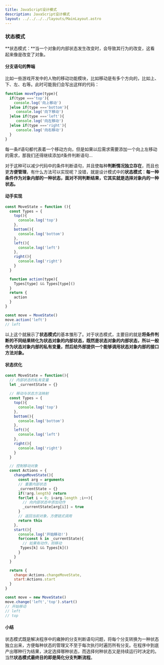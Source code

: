 ```yaml
---
title: JavaScript设计模式
description: JavaScript设计模式
layout: ../../../../layouts/MainLayout.astro
---
```


### 状态模式

**状态模式：**当一个对象的内部状态发生改变时，会导致其行为的改变，这看起来像是改变了对象。

#### 分支语句的弊端

比如一些游戏开发中的人物的移动功能模块，比如移动是有多个方向的，比如上、下、左、右等。此时可能我们会写出这样的代码：

```javascript
function moveType(type){
  if(type ==='top'){
    console.log('向上移动')
  }else if(type ==='bottom'){
     console.log('向下移动')
  }else if(type ==='left'){
     console.log('向左移动')
  }else if(type ==='right'){
     console.log('向右移动')
  }
}
```

每一条if语句都代表着一个移动方向，但是如果以后需求需要添加一个向上左移动的需求，那我们还得继续添加if条件判断语句...

对于这种可以减少代码中的条件判断语句，并且使每种**判断情况独立存在**，而且也更**方便管理**，有什么方法可以实现呢？没错，就是设计模式中的**状态模式**：**每一种条件作为对象内部的一种状态，面对不同判断结果，它其实就是选择对象内的一种状态。**

#### 动手实现

```javascript
const MoveState = function (){
  const Types = {
    top(){
      console.log('top')
    },
    bottom(){
      console.log('bottom')
    },    
    left(){
      console.log('left')
    },
    right(){
      console.log('right')
    }
  }

  function action(type){
    Types[type] && Types[type]()
  }
  return {
    action
  }
}

const move = MoveState()
move.action('left')  
// left
```

以上这个就展示了**状态模式**的基本雏形了。对于状态模式，主要目的就是**将条件判断的不同结果转化为状态对象的内部状态，既然是状态对象的内部状态，所以一般作为状态对象内部的私有变量，然后给外部提供一个能够调用状态对象内部的接口方法对象。**

#### 状态优化

```javascript
const MoveState = function(){
  // 内部状态的私有变量
  let _currentState = {}
  
  // 移动与状态方法映射
  const Types = {
    top(){
      console.log('top')
    },
    bottom(){
      console.log('bottom')
    },    
    left(){
      console.log('left')
    },
    right(){
      console.log('right')
    }
  }

  // 控制移动对象
  const Actions = {
    changeMoveState(){
      const arg = arguments
      // 重置内部状态
      _currentState = {}
      if(!arg.length) return 
      for(let i = 0; i<arg.length ;i++){
        // 向内部状态中添加动作
        _currentState[arg[i]] = true
      }
      // 返回当前对象，方便链式调用
      return this
    },
    start(){
      console.log('开始移动!')
      for(const k in _currentState){
        // 如果有动作，则移动
       Types[k] && Types[k]()
      }
    }
  }

  return {
    change:Actions.changeMoveState,
    start:Actions.start
  }
}

const move = new MoveState()
move.change('left','top').start()
// 开始移动
// left
// top
```

#### 小结

状态模式既是解决程序中的雍肿的分支判断语句问题，将每个分支转换为一种状态独立出来，方便每种状态的管理又不至于每次执行时遍历所有分支。在程序中到底产出哪种行为结果，决定选择哪种状态，而选择何种状态又是持续运行时决定的。当然**状态模式最终目的即是简化分支判断流程**。